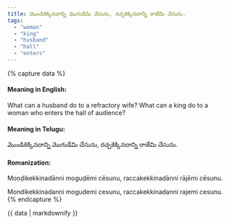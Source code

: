 ```yaml
---
title: మొండికెక్కినదాన్ని మొగుడేమి చేసును, రచ్చకెక్కినదాన్ని రాజేమి చేసును.
tags:
  - "woman"
  - "king"
  - "husband"
  - "hall"
  - "enters"
---
```


{% capture data %}
#### Meaning in English:
What can a husband do to a refractory wife? What can a king do to a woman who enters the hall of audience?

#### Meaning in Telugu:
మొండికెక్కినదాన్ని మొగుడేమి చేసును, రచ్చకెక్కినదాన్ని రాజేమి చేసును.

#### Romanization:
Moṇḍikekkinadānni moguḍēmi cēsunu, raccakekkinadānni rājēmi cēsunu.

Mondikekkinadanni mogudemi cesunu, raccakekkinadanni rajemi cesunu.
{% endcapture %}

{{ data | markdownify }}

